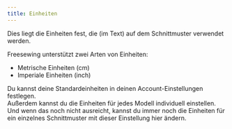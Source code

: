 ```yaml
---
title: Einheiten
---
```


Dies liegt die Einheiten fest, die (im Text) auf dem Schnittmuster verwendet werden.

Freesewing unterstützt zwei Arten von Einheiten:

- Metrische Einheiten (cm)
- Imperiale Einheiten (inch)

Du kannst deine Standardeinheiten in deinen Account-Einstellungen festlegen.  
Außerdem kannst du die Einheiten für jedes Modell individuell einstellen.  
Und wenn das noch nicht ausreicht, kannst du immer noch die Einheiten für ein einzelnes Schnittmuster mit dieser Einstellung hier ändern.
